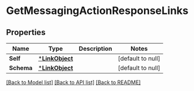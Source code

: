 # GetMessagingActionResponseLinks

## Properties
Name | Type | Description | Notes
------------ | ------------- | ------------- | -------------
**Self** | [***LinkObject**](LinkObject.md) |  | [default to null]
**Schema** | [***LinkObject**](LinkObject.md) |  | [default to null]

[[Back to Model list]](../README.md#documentation-for-models) [[Back to API list]](../README.md#documentation-for-api-endpoints) [[Back to README]](../README.md)

